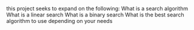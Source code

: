 this project seeks to expand on the following:
What is a search algorithm
What is a linear search
What is a binary search
What is the best search algorithm to use depending on your needs
